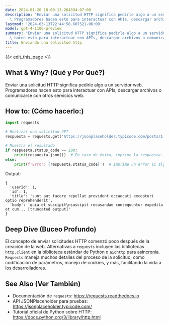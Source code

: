 ```yaml
---
date: 2024-01-20 18:00:13.264394-07:00
description: "Enviar una solicitud HTTP significa pedirle algo a un servidor web.\
  \ Programadores hacen esto para interactuar con APIs, descargar archivos o comunicarse\u2026"
lastmod: '2024-03-13T22:44:58.607521-06:00'
model: gpt-4-1106-preview
summary: "Enviar una solicitud HTTP significa pedirle algo a un servidor web. Programadores\
  \ hacen esto para interactuar con APIs, descargar archivos o comunicarse\u2026"
title: Enviando una solicitud http
---
```


{{< edit_this_page >}}

## What & Why? (Qué y Por Qué?)
Enviar una solicitud HTTP significa pedirle algo a un servidor web. Programadores hacen esto para interactuar con APIs, descargar archivos o comunicarse con otros servicios web.

## How to: (Cómo hacerlo:)
```Python
import requests

# Realizar una solicitud GET
respuesta = requests.get('https://jsonplaceholder.typicode.com/posts/1')

# Muestra el resultado
if respuesta.status_code == 200:
    print(respuesta.json())  # En caso de éxito, imprime la respuesta JSON
else:
    print(f'Error: {respuesta.status_code}')  # Imprime un error si algo salió mal
```
Output:
```
{
  'userId': 1,
  'id': 1,
  'title': 'sunt aut facere repellat provident occaecati excepturi optio reprehenderit',
  'body': 'quia et suscipit\nsuscipit recusandae consequuntur expedita et cum... [truncated output]'
}
```
## Deep Dive (Buceo Profundo)
El concepto de enviar solicitudes HTTP comenzó poco después de la creación de la web. Alternativas a `requests` incluyen las bibliotecas `http.client` en la biblioteca estándar de Python o `aiohttp` para asincronía. `Requests` maneja muchos detalles del proceso de la solicitud, como codificación de parámetros, manejo de cookies, y más, facilitando la vida a los desarrolladores.

## See Also (Ver También)
- Documentación de `requests`: https://requests.readthedocs.io
- API JSONPlaceholder para pruebas: https://jsonplaceholder.typicode.com/
- Tutorial oficial de Python sobre HTTP: https://docs.python.org/3/library/http.html

